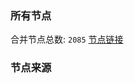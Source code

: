 ### 所有节点
合并节点总数: `2085`
[节点链接](https://raw.githubusercontent.com/rzhy1/11/master/sub/sub_merge_base64.txt)

### 节点来源
